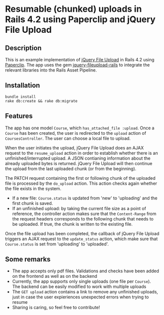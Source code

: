 # Resumable (chunked) uploads in Rails 4.2 using Paperclip and jQuery File Upload

## Description
This is an example implementation of [jQuery File Upload](https://github.com/blueimp/jQuery-File-Upload) in Rails 4.2 using [Paperclip](https://github.com/thoughtbot/paperclip). The app uses the gem [jquery-fileupload-rails](https://github.com/tors/jquery-fileupload-rails) to integrate the relevant libraries into the Rails Asset Pipeline.

## Installation
```
bundle install
rake db:create && rake db:migrate
```

## Features
The app has one model `Course`, which `has_attached_file :upload`. Once a `Course` has been created, the user is redirected to the `upload` action of `CoursesController`. The user can choose a local file to upload. 

When the user initiates the upload, jQuery File Upload does an AJAX request to the `resume_upload` action in order to establish whether there is an unfinished/interrupted upload. A JSON contianing information about the already uploaded bytes is returned. jQuery File Upload will then continue the upload from the last uploaded chunk (or from the beginning).

The PATCH request containing the first or following chunk of the uploaded file is processed by the `do_upload` action. This action checks again whether the file exists in the system.
* If a new file: `Course.status` is updated from 'new' to 'uploading' and the first chunk is saved.
* If an unfinished upload: by taking the current file size as a point of reference, the controller action makes sure that the `Content-Range` from the request headers corresponds to the following chunk that needs to be uploaded. If true, the chunk is written to the existing file.

Once the file upload has been completed, the callback of jQuery File Upload triggers an AJAX request to the `update_status` action, which make sure that `Course.status` is set from 'uploading' to 'uploaded'.

## Some remarks
* The app accepts only pdf files. Validations and checks have been added on the frontend as well as on the backend
* Currently, the app supports only single uploads (one file per `Course`). The backend can be easily modified to work with multiple uploads
* The `GET upload` action contains a link to remove any unfinished uploads, just in case the user expieriences unexpected errors when trying to resume
* Sharing is caring, so feel free to contribute!
